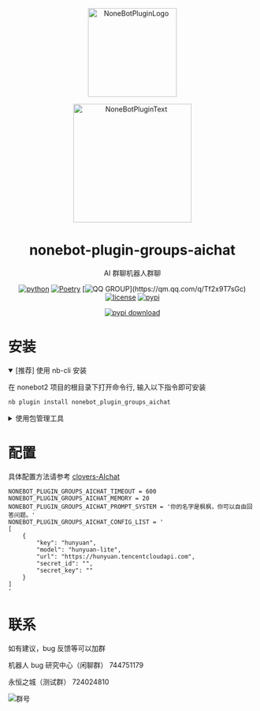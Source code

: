 <div align="center">

<a href="https://v2.nonebot.dev/store">
  <img src="https://raw.githubusercontent.com/A-kirami/nonebot-plugin-template/resources/nbp_logo.png" width="180" height="180" alt="NoneBotPluginLogo">
</a>

<p>
  <img src="https://raw.githubusercontent.com/A-kirami/nonebot-plugin-template/resources/NoneBotPlugin.svg" width="240" alt="NoneBotPluginText">
</p>

# nonebot-plugin-groups-aichat

AI 群聊机器人群聊

[![python](https://img.shields.io/badge/python-3.12+-blue.svg)](https://www.python.org/)
[![Poetry](https://img.shields.io/endpoint?url=https://python-poetry.org/badge/v0.json)](https://python-poetry.org/)
[![QQ GROUP](https://img.shields.io/badge/QQ%E7%BE%A4-744751179-brown?)](https://qm.qq.com/q/Tf2x9T7sGc)
[![license](https://img.shields.io/github/license/KarisAya/nonebot_plugin_groups_aichat.svg)](./LICENSE)
[![pypi](https://img.shields.io/pypi/v/nonebot_plugin_groups_aichat.svg)](https://pypi.python.org/pypi/nonebot_plugin_groups_aichat)
<br />

[![pypi download](https://img.shields.io/pypi/dm/nonebot_plugin_groups_aichat)](https://pypi.python.org/pypi/nonebot_plugin_groups_aichat)

</div>

# 安装

<details open>
<summary>[推荐] 使用 nb-cli 安装</summary>

在 nonebot2 项目的根目录下打开命令行, 输入以下指令即可安装

```bash
nb plugin install nonebot_plugin_groups_aichat
```

</details>

<details>
<summary>使用包管理工具</summary>

使用 poetry/pip 等包管理工具在当前目录安装本插件

之后打开 nonebot2 项目根目录下的 `pyproject.toml` 文件, 在 `[tool.nonebot]` 部分的 `plugins` 项里追加写入

```toml
[tool.nonebot]
plugins = [
    # ...
    "nonebot_plugin_groups_aichat"
]
```

</details>

</div>

# 配置

具体配置方法请参考 [clovers-AIchat](https://github.com/clovers-project/clovers-AIchat)

```env
NONEBOT_PLUGIN_GROUPS_AICHAT_TIMEOUT = 600
NONEBOT_PLUGIN_GROUPS_AICHAT_MEMORY = 20
NONEBOT_PLUGIN_GROUPS_AICHAT_PROMPT_SYSTEM = '你的名字是枫枫，你可以自由回答问题。'
NONEBOT_PLUGIN_GROUPS_AICHAT_CONFIG_LIST = '
[
	{
		"key": "hunyuan",
		"model": "hunyuan-lite",
		"url": "https://hunyuan.tencentcloudapi.com",
		"secret_id": "",
		"secret_key": ""
	}
]
'
```

# 联系

如有建议，bug 反馈等可以加群

机器人 bug 研究中心（闲聊群） 744751179

永恒之城（测试群） 724024810

![群号](https://github.com/KarisAya/clovers/blob/master/%E9%99%84%E4%BB%B6/qrcode_1676538742221.jpg)
